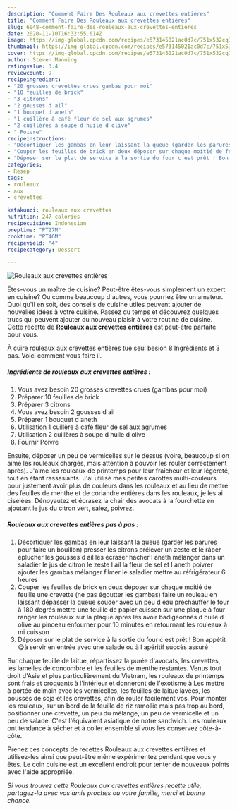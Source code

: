```yaml
---
description: "Comment Faire Des Rouleaux aux crevettes entières"
title: "Comment Faire Des Rouleaux aux crevettes entières"
slug: 6048-comment-faire-des-rouleaux-aux-crevettes-entieres
date: 2020-11-10T16:32:55.614Z
image: https://img-global.cpcdn.com/recipes/e573145021ac0d7c/751x532cq70/rouleaux-aux-crevettes-entieres-photo-principale-de-la-recette.jpg
thumbnail: https://img-global.cpcdn.com/recipes/e573145021ac0d7c/751x532cq70/rouleaux-aux-crevettes-entieres-photo-principale-de-la-recette.jpg
cover: https://img-global.cpcdn.com/recipes/e573145021ac0d7c/751x532cq70/rouleaux-aux-crevettes-entieres-photo-principale-de-la-recette.jpg
author: Steven Manning
ratingvalue: 3.4
reviewcount: 9
recipeingredient:
- "20 grosses crevettes crues gambas pour moi"
- "10 feuilles de brick"
- "3 citrons"
- "2 gousses d ail"
- "1 bouquet d aneth"
- "1 cuillère à café fleur de sel aux agrumes"
- "2 cuillères à soupe d huile d olive"
- " Poivre"
recipeinstructions:
- "Décortiquer les gambas en leur laissant la queue (garder les parures pour faire un bouillon) presser les citrons prélever un zeste et le râper éplucher les gousses d ail les écraser hacher l aneth mélanger dans un saladier le jus de citron le zeste l ail la fleur de sel et l aneth poivrer ajouter les gambas mélanger filmer le saladier mettre au réfrigérateur 6 heures"
- "Couper les feuilles de brick en deux déposer sur chaque moitié de feuille une crevette (ne pas égoutter les gambas) faire un rouleau en laissant dépasser la queue souder avec un peu d eau préchauffer le four à 180 degrés mettre une feuille de papier cuisson sur une plaque à four ranger les rouleaux sur la plaque après les avoir badigeonnés d huile d olive au pinceau enfourner pour 10 minutes en retournant les rouleaux à mi cuisson"
- "Déposer sur le plat de service à la sortie du four c est prêt ! Bon appétit 😋à servir en entrée avec une salade ou à l apéritif succès assuré"
categories:
- Resep
tags:
- rouleaux
- aux
- crevettes

katakunci: rouleaux aux crevettes 
nutrition: 247 calories
recipecuisine: Indonesian
preptime: "PT27M"
cooktime: "PT46M"
recipeyield: "4"
recipecategory: Dessert

---
```



![Rouleaux aux crevettes entières](https://img-global.cpcdn.com/recipes/e573145021ac0d7c/751x532cq70/rouleaux-aux-crevettes-entieres-photo-principale-de-la-recette.jpg)

Êtes-vous un maître de cuisine? Peut-être êtes-vous simplement un expert en cuisine? Ou comme beaucoup d'autres, vous pourriez être un amateur. Quoi qu'il en soit, des conseils de cuisine utiles peuvent ajouter de nouvelles idées à votre cuisine. Passez du temps et découvrez quelques trucs qui peuvent ajouter du nouveau plaisir à votre routine de cuisine. Cette recette de <strong> Rouleaux aux crevettes entières </strong> est peut-être parfaite pour vous.

<!--inarticleads1-->

À cuire rouleaux aux crevettes entières tue seul besion 8 Ingrédients et 3 pas. Voici comment vous faire il.

##### Ingrédients de rouleaux aux crevettes entières :

1. Vous avez besoin 20 grosses crevettes crues (gambas pour moi)
1. Préparer 10 feuilles de brick
1. Préparer 3 citrons
1. Vous avez besoin 2 gousses d ail
1. Préparer 1 bouquet d aneth
1. Utilisation 1 cuillère à café fleur de sel aux agrumes
1. Utilisation 2 cuillères à soupe d huile d olive
1. Fournir  Poivre


Ensuite, déposer un peu de vermicelles sur le dessus (voire, beaucoup si on aime les rouleaux chargés, mais attention à pouvoir les rouler correctement après). J&#39;aime les rouleaux de printemps pour leur fraîcheur et leur légèreté, tout en étant rassasiants. J&#39;ai utilisé mes petites carottes multi-couleurs pour justement avoir plus de couleurs dans les rouleaux et au lieu de mettre des feuilles de menthe et de coriandre entières dans les rouleaux, je les ai ciselées. Dénoyautez et écrasez la chair des avocats à la fourchette en ajoutant le jus du citron vert, salez, poivrez. 

<!--inarticleads2-->

##### Rouleaux aux crevettes entières pas à pas :

1. Décortiquer les gambas en leur laissant la queue (garder les parures pour faire un bouillon) presser les citrons prélever un zeste et le râper éplucher les gousses d ail les écraser hacher l aneth mélanger dans un saladier le jus de citron le zeste l ail la fleur de sel et l aneth poivrer ajouter les gambas mélanger filmer le saladier mettre au réfrigérateur 6 heures
1. Couper les feuilles de brick en deux déposer sur chaque moitié de feuille une crevette (ne pas égoutter les gambas) faire un rouleau en laissant dépasser la queue souder avec un peu d eau préchauffer le four à 180 degrés mettre une feuille de papier cuisson sur une plaque à four ranger les rouleaux sur la plaque après les avoir badigeonnés d huile d olive au pinceau enfourner pour 10 minutes en retournant les rouleaux à mi cuisson
1. Déposer sur le plat de service à la sortie du four c est prêt ! Bon appétit 😋à servir en entrée avec une salade ou à l apéritif succès assuré


Sur chaque feuille de laitue, répartissez la purée d&#39;avocats, les crevettes, les lamelles de concombre et les feuilles de menthe restantes. Venus tout droit d&#39;Asie et plus particulièrement du Vietnam, les rouleaux de printemps sont frais et croquants à l&#39;intérieur et donneront de l&#39;exotisme à Les mettre à portée de main avec les vermicelles, les feuilles de laitue lavées, les pousses de soja et les crevettes, afin de rouler facilement vos. Pour monter les rouleaux, sur un bord de la feuille de riz ramollie mais pas trop au bord, positionner une crevette, un peu du mélange, un peu de vermicelle et un peu de salade. C&#39;est l&#39;équivalent asiatique de notre sandwich. Les rouleaux ont tendance à sécher et à coller ensemble si vous les conservez côte-à-côte. 

<!--inarticleads1-->

<p>
Prenez ces concepts de recettes Rouleaux aux crevettes entières et utilisez-les ainsi que peut-être même expérimentez pendant que vous y êtes. Le coin cuisine est un excellent endroit pour tenter de nouveaux points avec l'aide appropriée.
</p>

<p>
<i>Si vous trouvez cette Rouleaux aux crevettes entières recette utile, partagez-la avec vos amis proches ou votre famille, merci et bonne chance.</i>
</p>
